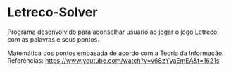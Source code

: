 # Letreco-Solver

Programa desenvolvido para aconselhar usuário ao jogar o jogo Letreco, com as palavras e seus pontos.


Matemática dos pontos embasada de acordo com a Teoria da Informação.
Referências:
https://www.youtube.com/watch?v=v68zYyaEmEA&t=1621s
